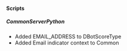 
#### Scripts
##### CommonServerPython
- Added EMAIL_ADDRESS to DBotScoreType
- Added Email indicator context to Common
